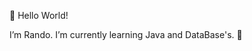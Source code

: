 👋 Hello World!
 
I’m Rando. I’m currently learning Java and DataBase's. 👀


<!---
- 💞️ I’m looking to collaborate on ...
- 📫 How to reach me ...


rtoming/rtoming is a ✨ special ✨ repository because its `README.md` (this file) appears on your GitHub profile.
You can click the Preview link to take a look at your changes.
--->
